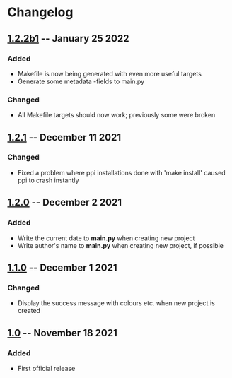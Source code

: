 # Changelog

## [1.2.2b1](https://github.com/nikkelarsson/ppi/releases/tag/v1.2.2b1) -- January 25 2022
### Added
- Makefile is now being generated with even more useful targets
- Generate some metadata -fields to main.py

### Changed
- All Makefile targets should now work; previously some were broken

## [1.2.1](https://github.com/nikkelarsson/ppi/releases/tag/v1.2.1) -- December 11 2021
### Changed
- Fixed a problem where ppi installations done with 'make install' caused ppi to
  crash instantly

## [1.2.0](https://github.com/nikkelarsson/ppi/releases/tag/v1.2.0) -- December 2 2021
### Added
- Write the current date to **main.py** when creating new project
- Write author's name to **main.py** when creating new project, if possible

## [1.1.0](https://github.com/nikkelarsson/ppi/releases/tag/v1.1.0) -- December 1 2021
### Changed
- Display the success message with colours etc. when new project is created

## [1.0](https://github.com/nikkelarsson/ppi/releases/tag/v1.0) -- November 18 2021
### Added
- First official release

